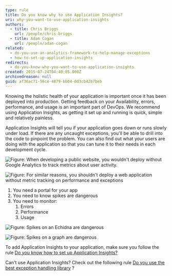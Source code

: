 ```yaml
---
type: rule
title: Do you know why to use Application Insights?
uri: why-you-want-to-use-application-insights
authors:
  - title: Chris Briggs
    url: /people/chris-briggs
  - title: Adam Cogan
    url: /people/adam-cogan
related:
  - do-you-use-an-analytics-framework-to-help-manage-exceptions
  - how-to-set-up-application-insights
redirects:
  - do-you-know-why-you-want-to-use-application-insights
created: 2015-07-24T04:40:05.000Z
archivedreason: null
guid: af36ac71-56ce-4879-bb04-0d3cb42b7beb
---
```


Knowing the holistic health of your application is important once it has been deployed into production. Getting feedback on your Availability, errors, performance, and usage is an important part of DevOps.
We recommend using Application Insights, as getting it set up and running is quick, simple and relatively painless.

Application Insights will tell you if your application goes down or runs slowly under load. If there are any uncaught exceptions, you'll be able to drill into the code to pinpoint the problem. You can also find out what your users are doing with the application so that you can tune it to their needs in each development cycle.

<!--endintro-->

![Figure:  When developing a public website, you wouldn't deploy without Google Analytics to track metrics about user activity.](Google-analytics.png)  

![Figure: For similar reasons, you shouldn't deploy a web application without metric tracking on performance and exceptions](2020-03-24\_15-27-26.jpg)  

1. You need a portal for your app
2. You need to know spikes are dangerous
3. You need to monitor:
    1. Errors
    2. Performance
    3. Usage


![Figure: Spikes on an Echidna are dangerous](../../assets/r437355\_2104314.jpg)  

![Figure: Spikes on a graph are dangerous](../../assets/sockeye-daily-count.jpg)  

To add Application Insights to your application, make sure you follow the rule [Do you know how to set up Application Insights?](/how-to-set-up-application-insights)

Can't use Application Insights? Check out the following rule [Do you use the best exception handling library](/do-you-use-the-best-exception-handling-library) ?
